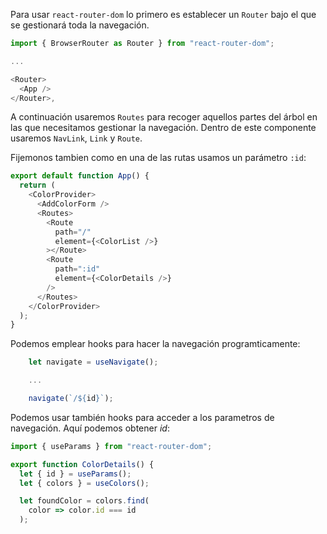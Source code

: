 Para usar `react-router-dom` lo primero es establecer un `Router` bajo el que se gestionará toda la navegación.

```js
import { BrowserRouter as Router } from "react-router-dom";

...

<Router>
  <App />
</Router>,
```

A continuación usaremos `Routes` para recoger aquellos partes del árbol en las que necesitamos gestionar la navegación. Dentro de este componente usaremos `NavLink`, `Link` y `Route`.

Fijemonos tambien como en una de las rutas usamos un parámetro `:id`:

```js
export default function App() {
  return (
    <ColorProvider>
      <AddColorForm />
      <Routes>
        <Route
          path="/"
          element={<ColorList />}
        ></Route>
        <Route
          path=":id"
          element={<ColorDetails />}
        />
      </Routes>
    </ColorProvider>
  );
}
```

Podemos emplear hooks para hacer la navegación programticamente:

```js
    let navigate = useNavigate();

    ...

    navigate(`/${id}`);
```

Podemos usar también hooks para acceder a los parametros de navegación. Aquí podemos obtener _id_:

```js
import { useParams } from "react-router-dom";

export function ColorDetails() {
  let { id } = useParams();
  let { colors } = useColors();

  let foundColor = colors.find(
    color => color.id === id
  );
```
